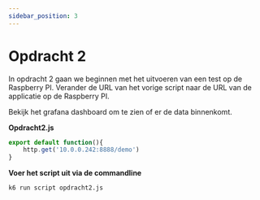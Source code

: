 ```yaml
---
sidebar_position: 3
---
```


# Opdracht 2
In opdracht 2 gaan we beginnen met het uitvoeren van een test op de Raspberry PI. Verander de URL van het vorige script naar de URL van de applicatie op de Raspberry PI.

Bekijk het grafana dashboard om te zien of er de data binnenkomt.


<b>Opdracht2.js</b>

```javascript
export default function(){
    http.get('10.0.0.242:8888/demo')
}
```

<b>Voer het script uit via de commandline</b>

```bash
k6 run script opdracht2.js
```


